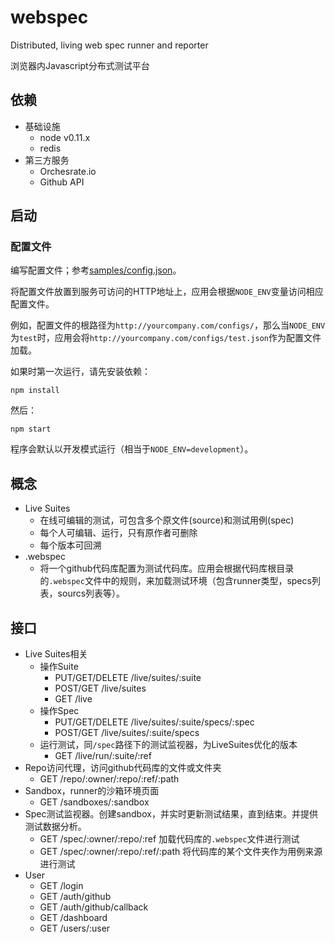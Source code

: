 webspec
=======
Distributed, living web spec runner and reporter

浏览器内Javascript分布式测试平台


## 依赖

* 基础设施
  * node v0.11.x
  * redis
* 第三方服务
  * Orchesrate.io
  * Github API
  
## 启动

### 配置文件

编写配置文件；参考[samples/config.json](samples/config.json)。

将配置文件放置到服务可访问的HTTP地址上，应用会根据`NODE_ENV`变量访问相应配置文件。

例如，配置文件的根路径为`http://yourcompany.com/configs/`，那么当`NODE_ENV`为`test`时，应用会将`http://yourcompany.com/configs/test.json`作为配置文件加载。

如果时第一次运行，请先安装依赖：

```
npm install
```

然后：

```
npm start
```

程序会默认以开发模式运行（相当于`NODE_ENV=development`）。

## 概念

* Live Suites
    * 在线可编辑的测试，可包含多个原文件(source)和测试用例(spec)
    * 每个人可编辑、运行，只有原作者可删除
    * 每个版本可回溯  
* .webspec
    * 将一个github代码库配置为测试代码库。应用会根据代码库根目录的`.webspec`文件中的规则，来加载测试环境（包含runner类型，specs列表，sourcs列表等）。

## 接口

* Live Suites相关
    * 操作Suite
        * PUT/GET/DELETE /live/suites/:suite
        * POST/GET /live/suites
        * GET /live
    * 操作Spec
        * PUT/GET/DELETE /live/suites/:suite/specs/:spec
        * POST/GET /live/suites/:suite/specs
    * 运行测试，同`/spec`路径下的测试监视器，为LiveSuites优化的版本
        * GET /live/run/:suite/:ref
* Repo访问代理，访问github代码库的文件或文件夹
    * GET /repo/:owner/:repo/:ref/:path
* Sandbox，runner的沙箱环境页面
    * GET /sandboxes/:sandbox
* Spec测试监视器。创建sandbox，并实时更新测试结果，直到结束。并提供测试数据分析。
    * GET /spec/:owner/:repo/:ref 加载代码库的`.webspec`文件进行测试
    * GET /spec/:owner/:repo/:ref/:path 将代码库的某个文件夹作为用例来源进行测试
* User
    * GET /login
    * GET /auth/github
    * GET /auth/github/callback
    * GET /dashboard
    * GET /users/:user